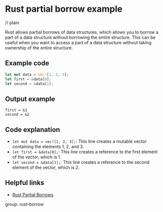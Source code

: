 # Rust partial borrow example
// plain

Rust allows partial borrows of data structures, which allows you to borrow a part of a data structure without borrowing the entire structure. This can be useful when you want to access a part of a data structure without taking ownership of the entire structure.

## Example code

```rust
let mut data = vec![1, 2, 3];
let first = &data[0];
let second = &data[1];
```

## Output example

```
first = &1
second = &2
```

## Code explanation

- `let mut data = vec![1, 2, 3];`: This line creates a mutable vector containing the elements 1, 2, and 3.
- `let first = &data[0];`: This line creates a reference to the first element of the vector, which is 1.
- `let second = &data[1];`: This line creates a reference to the second element of the vector, which is 2.

## Helpful links
- [Rust Partial Borrows](https://doc.rust-lang.org/book/ch15-02-partial-borrows.html)

group: rust-borrow